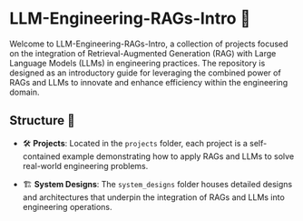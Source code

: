 # LLM-Engineering-RAGs-Intro 🚀

Welcome to LLM-Engineering-RAGs-Intro, a collection of projects focused on the integration of Retrieval-Augmented Generation (RAG) with Large Language Models (LLMs) in engineering practices. The repository is designed as an introductory guide for leveraging the combined power of RAGs and LLMs to innovate and enhance efficiency within the engineering domain.

## Structure 📂

- 🛠️ **Projects**: Located in the `projects` folder, each project is a self-contained example demonstrating how to apply RAGs and LLMs to solve real-world engineering problems.  

- 🏗️ **System Designs**: The `system_designs` folder houses detailed designs and architectures that underpin the integration of RAGs and LLMs into engineering operations.




